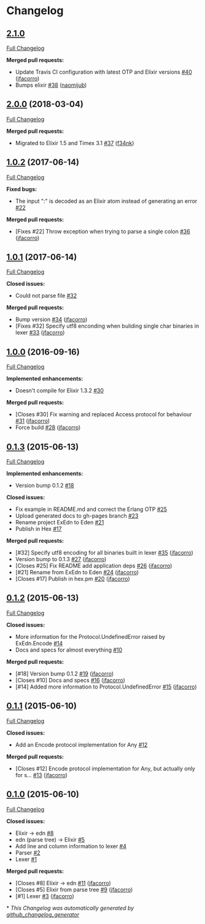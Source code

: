 # Changelog

## [2.1.0](https://github.com/jfacorro/Eden/tree/2.1.0)

[Full Changelog](https://github.com/jfacorro/Eden/compare/2.0.0...2.1.0)

**Merged pull requests:**

- Update Travis CI configuration with latest OTP and Elixir versions [\#40](https://github.com/jfacorro/Eden/pull/40) ([jfacorro](https://github.com/jfacorro))
- Bumps elixir [\#38](https://github.com/jfacorro/Eden/pull/38) ([naomijub](https://github.com/naomijub))

## [2.0.0](https://github.com/jfacorro/Eden/tree/2.0.0) (2018-03-04)

[Full Changelog](https://github.com/jfacorro/Eden/compare/1.0.2...2.0.0)

**Merged pull requests:**

- Migrated to Elixir 1.5 and Timex 3.1 [\#37](https://github.com/jfacorro/Eden/pull/37) ([f34nk](https://github.com/f34nk))

## [1.0.2](https://github.com/jfacorro/Eden/tree/1.0.2) (2017-06-14)

[Full Changelog](https://github.com/jfacorro/Eden/compare/1.0.1...1.0.2)

**Fixed bugs:**

- The input ":" is decoded as an Elixir atom instead of generating an error [\#22](https://github.com/jfacorro/Eden/issues/22)

**Merged pull requests:**

- \[Fixes \#22\] Throw exception when trying to parse a single colon [\#36](https://github.com/jfacorro/Eden/pull/36) ([jfacorro](https://github.com/jfacorro))

## [1.0.1](https://github.com/jfacorro/Eden/tree/1.0.1) (2017-06-14)

[Full Changelog](https://github.com/jfacorro/Eden/compare/1.0.0...1.0.1)

**Closed issues:**

- Could not parse file [\#32](https://github.com/jfacorro/Eden/issues/32)

**Merged pull requests:**

- Bump version [\#34](https://github.com/jfacorro/Eden/pull/34) ([jfacorro](https://github.com/jfacorro))
- \[Fixes \#32\] Specify utf8 enconding when buliding single char binaries in lexer [\#33](https://github.com/jfacorro/Eden/pull/33) ([jfacorro](https://github.com/jfacorro))

## [1.0.0](https://github.com/jfacorro/Eden/tree/1.0.0) (2016-09-16)

[Full Changelog](https://github.com/jfacorro/Eden/compare/0.1.3...1.0.0)

**Implemented enhancements:**

- Doesn't compile for Elixir 1.3.2 [\#30](https://github.com/jfacorro/Eden/issues/30)

**Merged pull requests:**

- \[Closes \#30\] Fix warning and replaced Access protocol for behaviour [\#31](https://github.com/jfacorro/Eden/pull/31) ([jfacorro](https://github.com/jfacorro))
- Force build [\#28](https://github.com/jfacorro/Eden/pull/28) ([jfacorro](https://github.com/jfacorro))

## [0.1.3](https://github.com/jfacorro/Eden/tree/0.1.3) (2015-06-13)

[Full Changelog](https://github.com/jfacorro/Eden/compare/0.1.2...0.1.3)

**Implemented enhancements:**

- Version bump 0.1.2 [\#18](https://github.com/jfacorro/Eden/issues/18)

**Closed issues:**

- Fix example in README.md and correct the Erlang OTP [\#25](https://github.com/jfacorro/Eden/issues/25)
- Upload generated docs to gh-pages branch  [\#23](https://github.com/jfacorro/Eden/issues/23)
- Rename project ExEdn to Eden [\#21](https://github.com/jfacorro/Eden/issues/21)
- Publish in Hex [\#17](https://github.com/jfacorro/Eden/issues/17)

**Merged pull requests:**

- \[\#32\] Specify utf8 encoding for all binaries built in lexer [\#35](https://github.com/jfacorro/Eden/pull/35) ([jfacorro](https://github.com/jfacorro))
- Version bump to 0.1.3 [\#27](https://github.com/jfacorro/Eden/pull/27) ([jfacorro](https://github.com/jfacorro))
- \[Closes \#25\] Fix README add application deps [\#26](https://github.com/jfacorro/Eden/pull/26) ([jfacorro](https://github.com/jfacorro))
- \[\#21\] Rename from ExEdn to Eden [\#24](https://github.com/jfacorro/Eden/pull/24) ([jfacorro](https://github.com/jfacorro))
- \[Closes \#17\] Publish in hex.pm [\#20](https://github.com/jfacorro/Eden/pull/20) ([jfacorro](https://github.com/jfacorro))

## [0.1.2](https://github.com/jfacorro/Eden/tree/0.1.2) (2015-06-13)

[Full Changelog](https://github.com/jfacorro/Eden/compare/0.1.1...0.1.2)

**Closed issues:**

- More information for the Protocol.UndefinedError raised by ExEdn.Encode [\#14](https://github.com/jfacorro/Eden/issues/14)
- Docs and specs for almost everything [\#10](https://github.com/jfacorro/Eden/issues/10)

**Merged pull requests:**

- \[\#18\] Version bump 0.1.2 [\#19](https://github.com/jfacorro/Eden/pull/19) ([jfacorro](https://github.com/jfacorro))
- \[Closes \#10\] Docs and specs [\#16](https://github.com/jfacorro/Eden/pull/16) ([jfacorro](https://github.com/jfacorro))
- \[\#14\] Added more information to Protocol.UndefinedError [\#15](https://github.com/jfacorro/Eden/pull/15) ([jfacorro](https://github.com/jfacorro))

## [0.1.1](https://github.com/jfacorro/Eden/tree/0.1.1) (2015-06-10)

[Full Changelog](https://github.com/jfacorro/Eden/compare/0.1.0...0.1.1)

**Closed issues:**

- Add an Encode protocol implementation for Any [\#12](https://github.com/jfacorro/Eden/issues/12)

**Merged pull requests:**

- \[Closes \#12\] Encode protocol implementation for Any, but actually only for s… [\#13](https://github.com/jfacorro/Eden/pull/13) ([jfacorro](https://github.com/jfacorro))

## [0.1.0](https://github.com/jfacorro/Eden/tree/0.1.0) (2015-06-10)

[Full Changelog](https://github.com/jfacorro/Eden/compare/63dbab0a9c19bb73a56108dfcda7b72f06865fd4...0.1.0)

**Closed issues:**

- Elixir -\> edn [\#8](https://github.com/jfacorro/Eden/issues/8)
- edn \(parse tree\) -\> Elixir  [\#5](https://github.com/jfacorro/Eden/issues/5)
- Add line and column information to lexer [\#4](https://github.com/jfacorro/Eden/issues/4)
- Parser [\#2](https://github.com/jfacorro/Eden/issues/2)
- Lexer [\#1](https://github.com/jfacorro/Eden/issues/1)

**Merged pull requests:**

- \[Closes \#8\] Elixir -\> edn [\#11](https://github.com/jfacorro/Eden/pull/11) ([jfacorro](https://github.com/jfacorro))
- \[Closes \#5\] Elixir from parse tree [\#9](https://github.com/jfacorro/Eden/pull/9) ([jfacorro](https://github.com/jfacorro))
- \[\#1\] Lexer [\#3](https://github.com/jfacorro/Eden/pull/3) ([jfacorro](https://github.com/jfacorro))



\* *This Changelog was automatically generated by [github_changelog_generator](https://github.com/github-changelog-generator/github-changelog-generator)*
